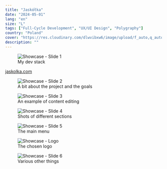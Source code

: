 ```yaml
---
title: "Jaskółka"
date: "2024-05-01"
lang: "en"
size: "L"
tags: ["Full-Cycle Development", "UX/UI Design", "Polygraphy"]
country: "Poland"
cover: "https://res.cloudinary.com/dlwvibxw6/image/upload/f_auto,q_auto,w_2000/v1712363029/Web_-_Slide_0_xrdblk.png"
description: ""
---
```


<figure>
    <img alt="Showcase - Slide 1" src="https://res.cloudinary.com/dlwvibxw6/image/upload/f_auto,q_auto/v1712358298/Web_-_Slide_1_mbpetp.png"/>
    <figcaption>My dev stack</figcaption>
</figure>

<a href="https://jaskolka.com/en" target="_blank" >jaskolka.com</a>  

<figure>
    <img alt="Showcase - Slide 2" src="https://res.cloudinary.com/dlwvibxw6/image/upload/f_auto,q_auto/v1712423901/Web_-_Slide_2_nlgkcx.png"/>
    <figcaption>A bit about the project and the goals</figcaption>
</figure>
<figure>
    <img alt="Showcase - Slide 3" src="https://res.cloudinary.com/dlwvibxw6/image/upload/f_auto,q_auto/v1712423912/Web_-_Slide_3_fkwubv.png"/>
    <figcaption>An example of content editing</figcaption>
</figure>
<figure>
    <img alt="Showcase - Slide 4" src="https://res.cloudinary.com/dlwvibxw6/image/upload/f_auto,q_auto/v1712423914/Web_-_Slide_4_hsrzl7.png"/>
    <figcaption>Shots of different sections</figcaption>
</figure>
<figure>
    <img alt="Showcase - Slide 5" src="https://res.cloudinary.com/dlwvibxw6/image/upload/f_auto,q_auto/v1712423918/Web_-_Slide_5_dyhvmm.png"/>
    <figcaption>The main menu</figcaption>
</figure>
<figure>
    <img alt="Showcase - Logo" src="https://res.cloudinary.com/dlwvibxw6/image/upload/f_auto,q_auto/v1712425510/Logo_Jaskolka_u9dfc8.png"/>
    <figcaption>The chosen logo</figcaption>
</figure>
<figure>
    <img alt="Showcase - Slide 6" src="https://res.cloudinary.com/dlwvibxw6/image/upload/f_auto,q_auto/v1712423914/Web_-_Slide_6_railhx.jpg"/>
    <figcaption>Various other things</figcaption>
</figure>